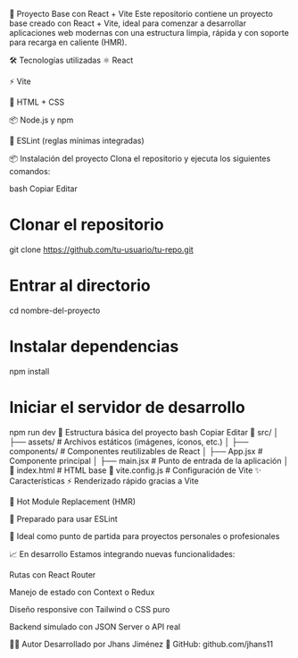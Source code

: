🚀 Proyecto Base con React + Vite
Este repositorio contiene un proyecto base creado con React + Vite, ideal para comenzar a desarrollar aplicaciones web modernas con una estructura limpia, rápida y con soporte para recarga en caliente (HMR).

🛠️ Tecnologías utilizadas
⚛️ React

⚡ Vite

🎨 HTML + CSS

📦 Node.js y npm

🧹 ESLint (reglas mínimas integradas)

📦 Instalación del proyecto
Clona el repositorio y ejecuta los siguientes comandos:

bash
Copiar
Editar
# Clonar el repositorio
git clone https://github.com/tu-usuario/tu-repo.git

# Entrar al directorio
cd nombre-del-proyecto

# Instalar dependencias
npm install

# Iniciar el servidor de desarrollo
npm run dev
📂 Estructura básica del proyecto
bash
Copiar
Editar
📁 src/
│ ├── assets/         # Archivos estáticos (imágenes, íconos, etc.)
│ ├── components/     # Componentes reutilizables de React
│ ├── App.jsx         # Componente principal
│ ├── main.jsx        # Punto de entrada de la aplicación
│
📄 index.html          # HTML base
📄 vite.config.js      # Configuración de Vite
✨ Características
⚡ Renderizado rápido gracias a Vite

🔄 Hot Module Replacement (HMR)

🧠 Preparado para usar ESLint

🚀 Ideal como punto de partida para proyectos personales o profesionales

📈 En desarrollo
Estamos integrando nuevas funcionalidades:

 Rutas con React Router

 Manejo de estado con Context o Redux

 Diseño responsive con Tailwind o CSS puro

 Backend simulado con JSON Server o API real

👨‍💻 Autor
Desarrollado por Jhans Jiménez
🔗 GitHub: github.com/jhans11
